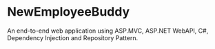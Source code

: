 # NewEmployeeBuddy
An end-to-end web application using ASP.MVC, ASP.NET WebAPI, C#, Dependency Injection and Repository Pattern.  
